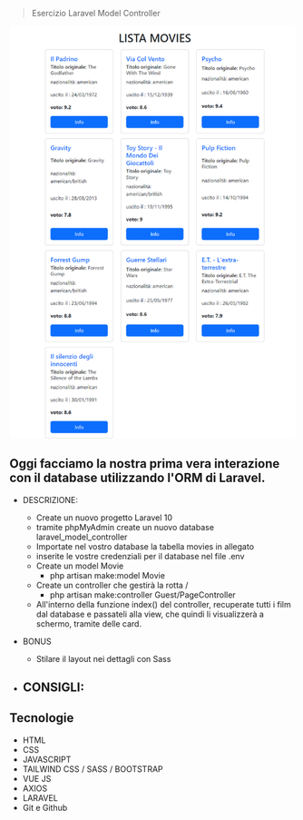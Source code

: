 > Esercizio Laravel Model Controller

![preview](./.github/preview.png)

## Oggi facciamo la nostra prima vera interazione con il database utilizzando l'ORM di Laravel.

- DESCRIZIONE:
  - Create un nuovo progetto Laravel 10
  - tramite phpMyAdmin create un nuovo database laravel_model_controller
  - Importate nel vostro database la tabella movies in allegato
  - inserite le vostre credenziali per il database nel file .env
  - Create un model Movie
    - php artisan make:model Movie
  - Create un controller che gestirà la rotta /
    - php artisan make:controller Guest/PageController
  - All'interno della funzione index() del controller, recuperate tutti i film dal database e passateli alla view, che quindi li visualizzerà a schermo, tramite delle card.

- BONUS
  - Stilare il layout nei dettagli con Sass

- CONSIGLI:
  - 


## Tecnologie

- HTML
- CSS
- JAVASCRIPT
- TAILWIND CSS / SASS / BOOTSTRAP 
- VUE JS
- AXIOS
- LARAVEL
- Git e Github